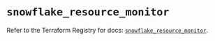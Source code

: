 # `snowflake_resource_monitor`

Refer to the Terraform Registry for docs: [`snowflake_resource_monitor`](https://registry.terraform.io/providers/snowflake-labs/snowflake/0.99.0/docs/resources/resource_monitor).
